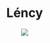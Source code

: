 <h1 align="center">Léncy</h1>
<div align="center">
  <img src="https://komarev.com/ghpvc/?username=lencydev&color=5865f2"/>
</div>
